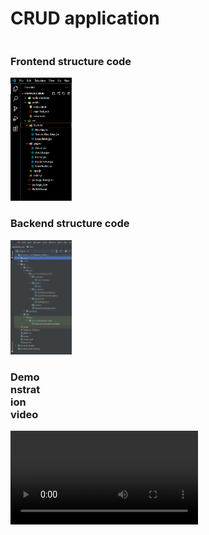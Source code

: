 <h1>CRUD application</h1>
<div style=" display: inline-block; ">
      <div>
        <h3>Frontend structure code</h3>
        <img width="25%" src=captures/frontend/structure_code.PNG />
      </div>
      <div>
        <h3>Backend structure code</h3>
        <img width="25%" src=captures/backend/structure_code.PNG />
      </div>
</div>
<div style=" width: 50px ; ">
  <h3>Demonstration video</h3>
  <video src="https://github.com/ELMASOUDIHamza/fullstack-app/assets/102604544/85fb9d57-6c1e-4c22-a8d9-683810cb83da" controls autoplay />
</div>











